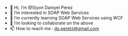 - 👋 Hi, I’m @Siyon Daniyel Perez
- 👀 I’m interested in SOAP Web Services 
- 🌱 I’m currently learning SOAP Web Services using WCF
- 💞️ I’m looking to collaborate on the above
- 📫 How to reach me : ds.peretz@gmail.com

<!---
SiDaPe/SiDaPe is a ✨ special ✨ repository because its `README.md` (this file) appears on your GitHub profile.
You can click the Preview link to take a look at your changes.
--->
